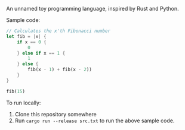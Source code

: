 An unnamed toy programming language, inspired by Rust and Python.

Sample code:
```rust
// Calculates the x'th Fibonacci number
let fib = |x| {
	if x == 0 {
		0
	} else if x == 1 {
		1
	} else {
		fib(x - 1) + fib(x - 2))
	}
}

fib(15)
```

To run locally:
1. Clone this repository somewhere
2. Run `cargo run --release src.txt` to run the above sample code.
